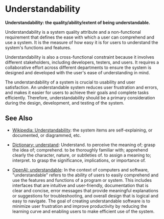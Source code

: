 # Understandability

**Understandability: the quality/ability/extent of being understandable.**

<span data-chatgpt-prompt="explain understandability (system quality attribute, cross-functional constraint, non-functional requirement)">

Understandability is a system quality attribute and a non-functional requirement that defines the ease with which a user can comprehend and use a system. It is the measure of how easy it is for users to understand the system's functions and features.

Understandability is also a cross-functional constraint because it involves different stakeholders, including developers, testers, and users. It requires a collaborative effort across different departments to ensure the system is designed and developed with the user's ease of understanding in mind.

The understandability of a system is crucial to usability and user satisfaction. An understandable system reduces user frustration and errors, and makes it easier for users to achieve their goals and complete tasks efficiently. Therefore, understandability should be a primary consideration during the design, development, and testing of the system.

</span>

## See Also

* [Wikipedia: Understandability](https://wikipedia.org/wiki/Understandability): the system items are self-explaining, or documented, or diagrammed, etc.

* [Dictionary: understand](https://www.dictionary.com/browse/understand): Understand. to perceive the meaning of; grasp the idea of; comprehend. to be thoroughly familiar with; apprehend clearly the character, nature, or subtleties of. to assign a meaning to; interpret. to grasp the significance, implications, or importance of.

* [OpenAI: understandable](https:://openai.com): <span data-chatgpt-prompt="define understandable (computers and software)">In the context of computers and software, "understandable" refers to the ability of users to easily comprehend and use the features and functions of a program or system. This includes interfaces that are intuitive and user-friendly, documentation that is clear and concise, error messages that provide meaningful explanations or suggestions for troubleshooting, and overall design that is logical and easy to navigate. The goal of creating understandable software is to minimize user frustration and improve productivity by reducing the learning curve and enabling users to make efficient use of the system.</span>
